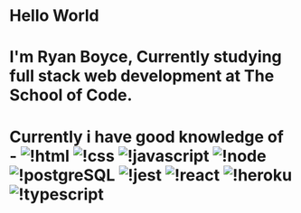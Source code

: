 # Hello World

# I'm Ryan Boyce, Currently studying full stack web development at The School of Code.

# Currently i have good knowledge of - ![!html](https://img.shields.io/badge/HTML-239120?style=for-the-badge&logo=html5&logoColor=white) ![!css](https://img.shields.io/badge/CSS-239120?&style=for-the-badge&logo=css3&logoColor=white) ![!javascript](https://img.shields.io/badge/JavaScript-323330?style=for-the-badge&logo=javascript&logoColor=F7DF1E) ![!node](https://img.shields.io/badge/Node.js-43853D?style=for-the-badge&logo=node.js&logoColor=white) ![!postgreSQL](https://img.shields.io/badge/PostgreSQL-316192?style=for-the-badge&logo=postgresql&logoColor=white) ![!jest](https://img.shields.io/badge/Jest-323330?style=for-the-badge&logo=Jest&logoColor=white) ![!react](https://img.shields.io/badge/React-20232A?style=for-the-badge&logo=react&logoColor=61DAFB) ![!heroku](https://img.shields.io/badge/Heroku-430098?style=for-the-badge&logo=heroku&logoColor=white) ![!typescript](https://img.shields.io/badge/TypeScript-007ACC?style=for-the-badge&logo=typescript&logoColor=white)
